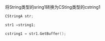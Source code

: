 将String类型的sring1转换为CSting类型的cstring1

```c++
CStringA str;

str1 =string1;

cstring1 = str1.GetBuffer();
```
